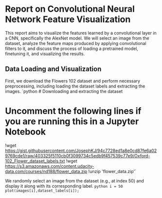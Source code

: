 # Report on Convolutional Neural Network Feature Visualization
This report aims to visualize the features learned by a convolutional layer in a CNN, specifically the AlexNet model. We will select an image from the dataset, analyze the feature maps produced by applying convolutional filters to it, and discuss the process of loading a pretrained model, finetuning it, and visualizing the results.
## Data Loading and Visualization
First, we download the Flowers 102 dataset and perform necessary preprocessing, including loading the dataset labels and extracting the images.
`python # Downloading and extracting the dataset
# Uncomment the following lines if you are running this in a Jupyter Notebook
!wget https://gist.githubusercontent.com/JosephKJ/94c7728ed1a8e0cd87fe6a029769cde1/raw/403325f5110cb0f3099734c5edb9f457539c77e9/Oxford-102_Flower_dataset_labels.txt
!wget https://s3.amazonaws.com/content.udacity-data.com/courses/nd188/flower_data.zip
!unzip 'flower_data.zip'`

We randomly select an image from the dataset (e.g., at index 50) and display it along with its corresponding label.
`python i = 50
plot(images[i],dataset_labels[i]);`

